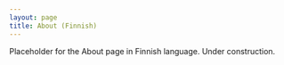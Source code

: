 ```yaml
---
layout: page
title: About (Finnish)
---
```

Placeholder for the About page in Finnish language. Under construction.
